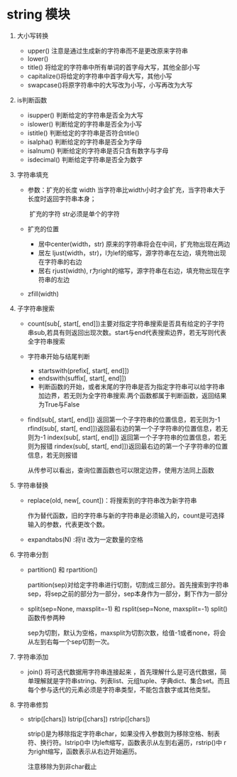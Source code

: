 # string 模块

1. 大小写转换

   - upper() 注意是通过生成新的字符串而不是更改原来字符串
   - lower()
   - title()          将给定的字符串中所有单词的首字母大写，其他全部小写
   - capitalize()将给定的字符串中首字母大写，其他小写
   - swapcase()将原字符串中的大写改为小写，小写再改为大写

2. is判断函数

   - isupper()	判断给定的字符串是否全为大写
   - islower()     判断给定的字符串是否全为小写
   - istitle()        判断给定的字符串是否符合title()
   - isalpha()    判断给定的字符串是否全为字母
   - isalnum()   判断给定的字符串是否只含有数字与字母
   - isdecimal() 判断给定字符串是否全为数字

3. 字符串填充

   - 参数：扩充的长度  width  当字符串比width小时才会扩充，当字符串大于长度时返回字符串本身；

     ​			扩充的字符  str必须是单个的字符

   - 扩充的位置  

     -  居中center(width，str) 原来的字符串将会在中间，扩充物出现在两边
     -  居左 ljust(width，str)，l为lef的缩写，源字符串在左边，填充物出现在字符串的右边
     - 居右 rjust(width), r为right的缩写，源字符串在右边，填充物出现在字符串的左边

   - zfill(width)                      

4. 子字符串搜索

   - count(sub[, start[, end]])主要对指定字符串搜索是否具有给定的子字符串sub,若具有则返回出现次数。start与end代表搜索边界，若无写则代表全字符串搜索

   - 字符串开始与结尾判断  

     - startswith(prefix[, start[, end]])   
     - endswith(suffix[, start[, end]])
     - 判断函数的开始，或者末尾的字符串是否为指定字符串可以给字符串加边界，若无则为全字符串搜索.两个函数都属于判断函数，返回结果为True与False

   - find(sub[, start[, end]]) 返回第一个子字符串的位置信息，若无则为-1
     rfind(sub[, start[, end]])返回最右边的第一个子字符串的位置信息，若无则为-1
     index(sub[, start[, end]]) 返回第一个子字符串的位置信息，若无则为报错
     rindex(sub[, start[, end]])返回最右边的第一个子字符串的位置信息，若无则报错

     从传参可以看出，查询位置函数也可以限定边界，使用方法同上函数

5. 字符串替换

   - replace(old, new[, count])：将搜索到的字符串改为新字符串

     作为替代函数，旧的字符串与新的字符串是必须输入的，count是可选择输入的参数，代表更改个数。

   - expandtabs(N) :将\t 改为一定数量的空格

6. 字符串分割

   - partition() 和 rpartition()

      partition(sep)对给定字符串进行切割，切割成三部分。首先搜索到字符串sep，将sep之前的部分为一部分，sep本身作为一部分，剩下作为一部分

   - split(sep=None, maxsplit=-1) 和 rsplit(sep=None, maxsplit=-1) split()函数传参两种 

     sep为切割，默认为空格，maxsplit为切割次数，给值-1或者none，将会从左到右每一个sep切割一次。

7. 字符串添加

   - join()    将可迭代数据用字符串连接起来 ，首先理解什么是可迭代数据，简单理解就是字符串string、列表list、元组tuple、字典dict、集合set。而且每个参与迭代的元素必须是字符串类型，不能包含数字或其他类型。

8. 字符串修剪

   - strip([chars]) lstrip([chars]) rstrip([chars])

     strip()是为移除指定字符串char，如果没传入参数则为移除空格、制表符、换行符。lstrip()中 l为left缩写，函数表示从左到右遍历，rstrip()中 r为right缩写，函数表示从右边开始遍历。

     注意移除为到非char截止